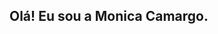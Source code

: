 ## Olá! Eu sou a Monica Camargo.

<!--
**itzSuperwoman/itzSuperwoman** is a ✨ _special_ ✨ repository because its `README.md` (this file) appears on your GitHub profile.

Here are some ideas to get you started:

- 🔭Hoje trabalho como QA
- 🌱 Atualmente estou estudando Java
- 😄 Pronouns: Ela/Dela



[![Anurag's GitHub stats](https://github-readme-stats.vercel.app/api?username=itzSuperwoman&&count_private=true&show_icons=true&theme=dracula)]

<picture>
<source 
  srcset="https://github-readme-stats.vercel.app/api?username=anuraghazra&show_icons=true&theme=dark"
  media="(prefers-color-scheme: dark)"
/>
<source
  srcset="https://github-readme-stats.vercel.app/api?username=anuraghazra&show_icons=true"
  media="(prefers-color-scheme: light), (prefers-color-scheme: no-preference)"
/>
<img src="https://github-readme-stats.vercel.app/api?username=anuraghazra&show_icons=true" />
</picture>

-->
